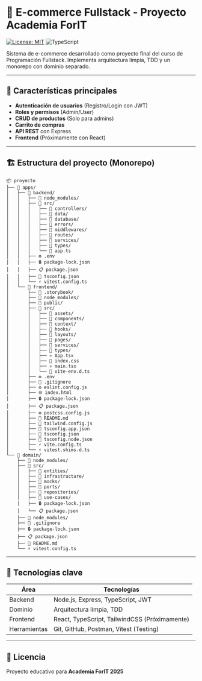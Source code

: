 # 🛒 E-commerce Fullstack - Proyecto Academia ForIT

[![License: MIT](https://img.shields.io/badge/License-MIT-blue.svg)](https://opensource.org/licenses/MIT)
![TypeScript](https://img.shields.io/badge/TypeScript-4.9.5-blue)

Sistema de e-commerce desarrollado como proyecto final del curso de Programación Fullstack. Implementa arquitectura limpia, TDD y un monorepo con dominio separado.

---

## 🚀 Características principales

- **Autenticación de usuarios** (Registro/Login con JWT)
- **Roles y permisos** (Admin/User)
- **CRUD de productos** (Solo para admins)
- **Carrito de compras**
- **API REST** con Express
- **Frontend** (Próximamente con React)

---

## 🏗️ Estructura del proyecto (Monorepo)

```
📦 proyecto
├── 📁 apps/
│   ├── 📁 backend/
│   │   ├── 📁 node_modules/
│   │   ├── 📁 src/
│   │   │   ├── 📁 controllers/
│   │   │   ├── 📁 data/
│   │   │   ├── 📁 database/
│   │   │   ├── 📁 errors/
│   │   │   ├── 📁 middlewares/
│   │   │   ├── 📁 routes/
│   │   │   ├── 📁 services/
│   │   │   ├── 📁 types/
│   │   │   └── 📄 app.ts
│   │   ├── ⚙️ .env
│   │   ├── 🔒 package-lock.json
│   │   ├── 📋 package.json
│   │   ├── 📄 tsconfig.json
│   │   └── ⚡ vitest.config.ts
│   └── 📁 frontend/
│       ├── 📁 .storybook/
│       ├── 📁 node_modules/
│       ├── 📁 public/
│       ├── 📁 src/
│       │   ├── 📁 assets/
│       │   ├── 📁 components/
│       │   ├── 📁 context/
│       │   ├── 📁 hooks/
│       │   ├── 📁 layouts/
│       │   ├── 📁 pages/
│       │   ├── 📁 services/
│       │   ├── 📁 types/
│       │   ├── ⚛️ App.tsx
│       │   ├── 🎨 index.css
│       │   ├── ⚛️ main.tsx
│       │   └── 📄 vite-env.d.ts
│       ├── ⚙️ .env
│       ├── 🚫 .gitignore
│       ├── ⚙️ eslint.config.js
│       ├── 🌐 index.html
│       ├── 🔒 package-lock.json
│       ├── 📋 package.json
│       ├── ⚙️ postcss.config.js
│       ├── 📖 README.md
│       ├── 🎨 tailwind.config.js
│       ├── 📄 tsconfig.app.json
│       ├── 📄 tsconfig.json
│       ├── 📄 tsconfig.node.json
│       ├── ⚡ vite.config.ts
│       └── ⚡ vitest.shims.d.ts
└── 📁 domain/
    ├── 📁 node_modules/
    ├── 📁 src/
    │   ├── 📁 entities/
    │   ├── 📁 infrastructure/
    │   ├── 📁 mocks/
    │   ├── 📁 ports/
    │   ├── 📁 repositories/
    │   ├── 📁 use-cases/
    │   ├── 🔒 package-lock.json
    │   └── 📋 package.json
    ├── 📁 node_modules/
    ├── 🚫 .gitignore
    ├── 🔒 package-lock.json
    ├── 📋 package.json
    ├── 📖 README.md
    └── ⚡ vitest.config.ts
```
---

## 🔧 Tecnologías clave

| Área         | Tecnologías                                   |
| ------------ | --------------------------------------------- |
| Backend      | Node.js, Express, TypeScript, JWT             |
| Dominio      | Arquitectura limpia, TDD                      |
| Frontend     | React, TypeScript, TailwindCSS (Próximamente) |
| Herramientas | Git, GitHub, Postman, Vitest (Testing)        |

---

## 📜 **Licencia**

Proyecto educativo para **Academia ForIT 2025**
